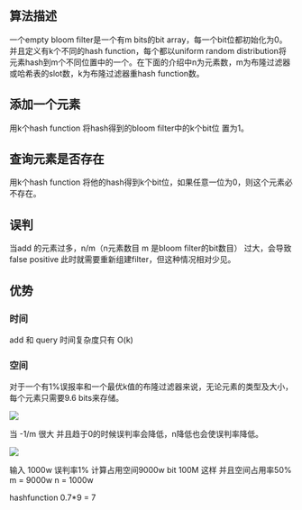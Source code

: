 ## 算法描述

一个empty bloom filter是一个有m bits的bit array，每一个bit位都初始化为0。并且定义有k个不同的hash function，每个都以uniform random distribution将元素hash到m个不同位置中的一个。在下面的介绍中n为元素数，m为布隆过滤器或哈希表的slot数，k为布隆过滤器重hash function数。

## 添加一个元素

用k个hash function 将hash得到的bloom filter中的k个bit位 置为1。

## 查询元素是否存在

用k个hash function 将他的hash得到k个bit位，如果任意一位为0，则这个元素必不存在。

## 误判

当add 的元素过多，n/m（n元素数目 m 是bloom filter的bit数目） 过大，会导致false positive 此时就需要重新组建filter，但这种情况相对少见。

## 优势

### 时间
add 和 query 时间复杂度只有 O(k)
### 空间
对于一个有1%误报率和一个最优k值的布隆过滤器来说，无论元素的类型及大小，每个元素只需要9.6 bits来存储。

![](http://ww1.sinaimg.cn/large/006d4JA0ly1g1pebftymgj30lh0lkjs6.jpg)

当 -1/m 很大 并且趋于0的时候误判率会降低，n降低也会使误判率降低。


![](http://ww1.sinaimg.cn/large/006d4JA0ly1g1pfb746nkj30lp0q5ab3.jpg)


输入 1000w 误判率1% 
计算占用空间9000w bit 100M 这样 并且空间占用率50%
m = 9000w 
n = 1000w

hashfunction 0.7*9 = 7

